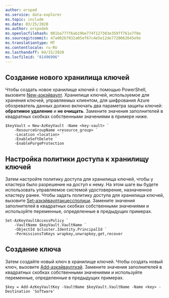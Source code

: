 ```yaml
---
author: orspod
ms.service: data-explorer
ms.topic: include
ms.date: 03/25/2020
ms.author: orspodek
ms.openlocfilehash: 081ba777f6ab19be774f127383e359ff761e7f0e
ms.sourcegitcommit: 47a002b7032a05ef67c4e5e12de7720062645e9e
ms.translationtype: MT
ms.contentlocale: ru-RU
ms.lasthandoff: 04/15/2020
ms.locfileid: "81496996"
---
```

## <a name="create-a-new-key-vault"></a>Создание нового хранилища ключей

Чтобы создать новое хранилище ключей с помощью PowerShell, вызовите [New-азкэйваулт](/powershell/module/az.keyvault/new-azkeyvault). Хранилище ключей, используемое для хранения ключей, управляемых клиентом, для шифрования Azure обозреватель данных должно включать два параметра защиты ключей: **обратимое удаление** и **не очищать**. Замените значения заполнителей в квадратных скобках собственными значениями в примере ниже.

```azurepowershell-interactive
$keyVault = New-AzKeyVault -Name <key-vault> `
    -ResourceGroupName <resource_group> `
    -Location <location> `
    -EnableSoftDelete `
    -EnablePurgeProtection
```

## <a name="configure-the-key-vault-access-policy"></a>Настройка политики доступа к хранилищу ключей

Затем настройте политику доступа для хранилища ключей, чтобы у кластера было разрешение на доступ к нему. На этом шаге вы будете использовать управляемое системой удостоверение, назначенное кластеру ранее. Чтобы задать политику доступа для хранилища ключей, вызовите [Set-азкэйваултакцессполици](/powershell/module/az.keyvault/set-azkeyvaultaccesspolicy). Замените значения заполнителей в квадратных скобках собственными значениями и используйте переменные, определенные в предыдущих примерах.

```azurepowershell-interactive
Set-AzKeyVaultAccessPolicy `
    -VaultName $keyVault.VaultName `
    -ObjectId $cluster.Identity.PrincipalId `
    -PermissionsToKeys wrapkey,unwrapkey,get,recover
```

## <a name="create-a-new-key"></a>Создание ключа

Затем создайте новый ключ в хранилище ключей. Чтобы создать новый ключ, вызовите [Add-азкэйваулткэй](/powershell/module/az.keyvault/add-azkeyvaultkey). Замените значения заполнителей в квадратных скобках собственными значениями и используйте переменные, определенные в предыдущих примерах.

```azurepowershell-interactive
$key = Add-AzKeyVaultKey -VaultName $keyVault.VaultName -Name <key> -Destination 'Software'
```
